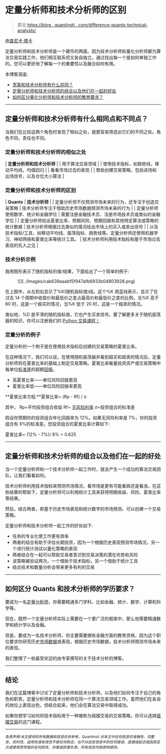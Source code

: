 # 定量分析师和技术分析师的区别

> 原文:[https://blog . quantinsti . com/difference-quants-technical-analysts/](https://blog.quantinsti.com/difference-quants-technical-analysts/)

由[查尼卡·塔卡](https://www.linkedin.com/in/chainika-bahl-thakar-b32971155/)

定量分析师和技术分析师是一个硬币的两面。因为技术分析师和量化分析师都为算法交易实践工作，他们相互联系但又各自独立。通过找出每一个是如何单独工作的，您可以更好地了解每一个的重要性以及融合如何有用。

本博客涵盖:

*   [宽客和技术分析师有什么异同？](#what-are-the-similarities-and-the-differences-between-quants-and-technical-analysts)
*   [定量分析师和技术分析师的组合以及他们在一起的好处](#combination-of-quants-and-technical-analysts-and-benefits-when-together)
*   [如何区分量化分析师和技术分析师的教育要求？](#how-to-differentiate-between-the-educational-requirements-of-quants-and-technical-analysts)

* * *

## 定量分析师和技术分析师有什么相同点和不同点？

当我们在比较这两个角色时发现了相似之处，就更容易筛选出它们的不同之处。角色不同，责任也不同。

### 定量分析师和技术分析师的相似之处

| **定量分析师和技术分析师** |
| 用于算法交易领域 |
| 使用技术指标，如趋势线，移动平均线，均值回归 |
| 看看市场过去的表现 |
| 帮助创建交易策略，包括进场和出场信号，以及仓位大小算法 |

### 定量分析师和技术分析师的区别

| **Quants** | **技术分析师** |
| 定量分析师不仅预测市场未来的行为，还专注于创造交易策略 | 技术分析师专注于借助历史市场数据预测市场未来的行为 |
| 定量分析师使用数学、统计和金融学位 | 需要注册金融技术员、注册市场技术员或类似的金融学位 |
| 定量分析师给出夏普比率、预期风险、预期回报和其他特定算法或策略的统计数据 | 技术分析师根据过去类似的情况给出市场上的买入或卖出信号 |
| 以及技术指标/工具，如移动平均线、振荡指标、趋势线等。定量分析师还使用机器学习、神经网络和夏普比率等统计工具。 | 技术分析师利用技术指标和基于市场过去表现的先入之见 |

### 技术分析示例

我用图形表示了随机指标的值/结果，下面给出了一个简单的例子:

<figure class="kg-card kg-image-card kg-width-full">![](../Images/cab639aaabf5f947afb6933b04803928.png)</figure>

在上图中，从左到右显示了%K(随机指标值)线。这个%K 用蓝线表示，显示了在过去 14 个周期中收盘价和最低价之差占最高价和最低价之差的比例。当%K 高于 80 时，这是一个超买的情况，当%K 低于 20 时，这是一个超卖的情况。

类似地，%D 是平滑的随机指标值，它也产生买卖信号。要了解更多关于随机振荡器的知识，你可以注册我们的 [Python 交易课程！](https://quantra.quantinsti.com/course/python-for-trading)

### 定量分析的例子

定量分析的一个例子是在使用技术指标后创建的交易策略的夏普比率。

在这种情况下，我们可以说，在使用随机振荡器并看到超买和超卖的情况后，定量分析师将在夏普比率的基础上制定交易策略。夏普比率衡量投资资产或交易策略中每单位[标准差](https://quantra.quantinsti.com/glossary/Standard-Deviation)的超额[回报](https://quantra.quantinsti.com/glossary/Returns)。

*   高夏普比率——单位风险回报更高
*   夏普比率低——单位风险回报率更高

**夏普比率方程:**夏普比率= (Rp - Rf) / σ

其中，
Rp=平均投资组合收益
Rf= [无风险利率](https://quantra.quantinsti.com/glossary/Risk-Free-Rate)
σ=投资组合的标准差

假设你预期你的投资组合年化回报率为 12%。如果无风险利率是 7%，你的投资组合有 8%的标准差。您投资组合的夏普比率计算如下:

夏普比率= (12% - 7%)/ 8% = 0.625

* * *

## 定量分析师和技术分析师的组合以及他们在一起的好处

当一个定量分析师和一个技术分析师一起工作时，就会产生一个成功的算法交易团队。让我们看看如何。

技术分析师利用技术指标来预测市场情况，看市场是更有可能看跌还是看涨。在这些结果的帮助下，定量分析师可以利用统计工具来获得预期收益、风险、夏普比率等结果。

然后，结合两者，即基于历史市场表现和统计数字的市场预测，可以创建一个交易策略。

定量分析师和技术分析师一起工作的好处如下:

*   任务的专业化使工作更有效率
*   两者的结合有助于评估长期投资，因为一个根据历史表现预测市场情况，另一个进行统计测试以量化策略的表现
*   两者结合在一起可以帮助交易者意识到交易决策的潜在优势和风险
*   该策略被验证两次。一个借助于技术指标，另一个借助于统计工具
*   结合技术和数量分析会带来更多有利的交易

* * *

## 如何区分 Quants 和技术分析师的学历要求？

要成为一名[定量分析师](/quantitative-analyst/#educational-requirements-to-become-a-quantitative-analyst)，你需要精通多门学科，比如金融、统计、数学、计算机科学等。

现在，既然一个定量分析师实际上需要在一个更广泛的框架中，那么他需要精通数学和统计学以及金融。

但是，要成为一名技术分析师，你主要需要拥有金融方面的教育资格，因为这个职位要求你研究历史[市场数据](https://quantra.quantinsti.com/course/getting-market-data)或表现。根据历史市场数据，技术分析师预测市场未来的表现。

我们整理了一些最受欢迎的由专家撰写的关于技术分析的博客。

* * *

## 结论

我们在这篇博客中讨论了定量分析师和技术分析师，以及他们如何专注于自己的角色和职责。定量分析师和技术分析师在同一个算法交易领域工作。虽然他们在各自的岗位上表现出色，但结合起来，他们会在算法交易中取得成功。

如果你想学习如何将技术指标用于一种被称为摇摆交易的交易策略，你可以选择[摇摆交易](https://quantra.quantinsti.com/course/swing-trading-strategies)的这门课程。

* * *

*<small>免责声明:本文提供的所有数据和信息仅供参考。QuantInsti 对本文中任何信息的准确性、完整性、现时性、适用性或有效性不做任何陈述，也不对这些信息中的任何错误、遗漏或延迟或因其显示或使用而导致的任何损失、伤害或损害负责。所有信息均按原样提供。</small>*